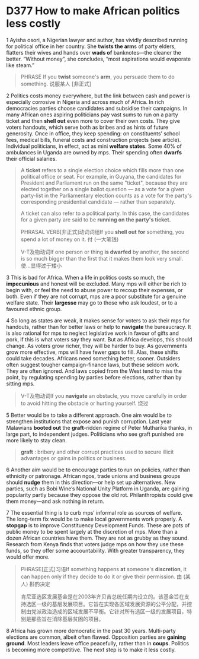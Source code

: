 # D377 How to make African politics less costly
1 Ayisha osori, a Nigerian lawyer and author, has vividly described running for political office in her country. She **twists the arm**s of party elders, flatters their wives and hands over **wads of** banknotes—the cleaner the better. “Without money”, she concludes, “most aspirations would evaporate like steam.”

> PHRASE If you **twist** someone's **arm**, you persuade them to do something. 说服某人 [非正式]
>

2 Politics costs money everywhere, but the link between cash and power is especially corrosive in Nigeria and across much of Africa. In rich democracies parties choose candidates and subsidise their campaigns. In many African ones aspiring politicians pay vast sums to run on a party ticket and then **shell out** even more to cover their own costs. They give voters handouts, which serve both as bribes and as hints of future generosity. Once in office, they keep spending: on constituents’ school fees, medical bills, funeral costs and construction projects (see article). Individual politicians, in effect, act as mini **welfare states**. Some 40% of ambulances in Uganda are owned by mps. Their spending often **dwarfs** their official salaries.

> A **ticket** refers to a single election choice which fills more than one political office or seat. For example, in Guyana, the candidates for President and Parliament run on the same "ticket", because they are elected together on a single ballot question — as a vote for a given party-list in the Parliamentary election counts as a vote for the party's corresponding presidential candidate — rather than separately.
>
> A ticket can also refer to a political party. In this case, the candidates for a given party are said to be **running on the party's ticket.**
>
> PHRASAL VERB[非正式]动词词组If you **shell out** **for** something, you spend a lot of money on it. 付 (一大笔钱)
>
> V-T及物动词If one person or thing **is dwarfed** by another, the second is so much bigger than the first that it makes them look very small. 使…显得过于矮小
>

3 This is bad for Africa. When a life in politics costs so much, the **impecunious** and honest will be excluded. Many mps will either be rich to begin with, or feel the need to abuse power to recoup their expenses, or both. Even if they are not corrupt, mps are a poor substitute for a genuine welfare state. Their **largesse** may go to those who ask loudest, or to a favoured ethnic group.

4 So long as states are weak, it makes sense for voters to ask their mps for handouts, rather than for better laws or help to **navigate** the bureaucracy. It is also rational for mps to neglect legislative work in favour of gifts and pork, if this is what voters say they want. But as Africa develops, this should change. As voters grow richer, they will be harder to buy. As governments grow more effective, mps will have fewer gaps to fill. Alas, these shifts could take decades.
Africans need something better, sooner. Outsiders often suggest tougher campaign-finance laws, but these seldom work. They are often ignored. And laws copied from the West tend to miss the point, by regulating spending by parties before elections, rather than by sitting mps.

> V-T及物动词If you **navigate** an obstacle, you move carefully in order to avoid hitting the obstacle or hurting yourself. 绕过
>

5 Better would be to take a different approach. One aim would be to strengthen institutions that expose and punish corruption. Last year Malawians **booted out** the **graft**-ridden regime of Peter Mutharika thanks, in large part, to independent judges. Politicians who see graft punished are more likely to stay clean.

> **graft** : bribery and other corrupt practices used to secure illicit advantages or gains in politics or business.
>

6 Another aim would be to encourage parties to run on policies, rather than ethnicity or patronage. African ngos, trade unions and business groups should **nudge** them in this direction—or help set up alternatives. New parties, such as Bobi Wine’s National Unity Platform in Uganda, are gaining popularity partly because they oppose the old rot. Philanthropists could give them money—and ask nothing in return.

7 The essential thing is to curb mps’ informal role as sources of welfare. The long-term fix would be to make local governments work properly. A **stopgap** is to improve Constituency Development Funds. These are pots of public money to be spent largely at the discretion of mps. More than a dozen African countries have them. They are not as grubby as they sound. Research from Kenya finds that voters judge mps on how they use these funds, so they offer some accountability. With greater transparency, they would offer more.

> PHRASE[正式]习语If something happens **at** someone's **discretion**, it can happen only if they decide to do it or give their permission. 由 (某人) 斟酌决定
>
> 肯尼亚选区发展基金是在2003年齐贝吉总统任期内设立的。该基金旨在支持选区一级的基层发展项目。它旨在实现各区域发展资源的公平分配，并控制由党派政治造成的区域发展不平衡。它针对所有选区一级的发展项目，特别是那些旨在消除基层贫困的项目。
>

8 Africa has grown more democratic in the past 30 years. Multi-party elections are common, albeit often flawed. Opposition parties are **gaining ground**. Most leaders leave office peacefully, rather than in **coups**. Politics is becoming more competitive. The next step is to make it less costly.

